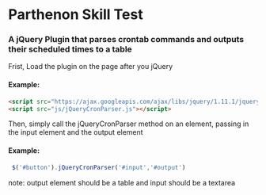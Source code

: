 # Parthenon Skill Test
### A jQuery Plugin that parses crontab commands and outputs their scheduled times to a table
Frist, Load the plugin on the page after you jQuery
#### Example:
```html
<script src="https://ajax.googleapis.com/ajax/libs/jquery/1.11.1/jquery.min.js"></script>
<script src="js/jQueryCronParser.js"></script>
```
Then, simply call the jQueryCronParser method on an element, passing in the input element and the output element
#### Example:
```javascript
 $('#button').jQueryCronParser('#input','#output')
```
note: output element should be a table and input should be a textarea


